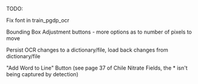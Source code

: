 TODO:

Fix font in train_pgdp_ocr

Bounding Box Adjustment buttons
    - more options as to number of pixels to move

Persist OCR changes to a dictionary/file, load back changes from dictionary/file

"Add Word to Line" Button (see page 37 of Chile Nitrate Fields, the * isn't being captured by detection)
